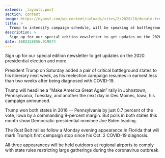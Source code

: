 ```yaml
--- 
extends: _layouts.post 
section: content 
image: https://nypost.com/wp-content/uploads/sites/2/2020/10/donald-trump-9.jpg?quality=90&strip=all&w=1200 
title: > 
  Trump to intensify campaign schedule, will be speaking at battleground states 
description: > 
  Sign up for our special edition newsletter to get updates on the 2020 presidential election and more.President Trump on Saturday added a pair of critical battleground states to his itinerary next week, as his reelection campaign resumes in earnest less than two weeks after being diagnosed with COVID-19.Trump will headline a “Make America Great Again” rally in Johnstown, Pennsylvania, Tuesday, and another the next day in Des Moines, Iowa, his campaign announced.Trump won both states in 2016 — Pennsylvania by just 0.7 percent of the vote, Iowa by a commanding 9-percent margin.But polls in both states this month show Democratic presidential nominee Joe Biden leading. 
date: 1602358856.919074 
--- 
```

Sign up for our special edition newsletter to get updates on the 2020 presidential election and more.

President Trump on Saturday added a pair of critical battleground states to his itinerary next week, as his reelection campaign resumes in earnest less than two weeks after being diagnosed with COVID-19.

Trump will headline a “Make America Great Again” rally in Johnstown, Pennsylvania, Tuesday, and another the next day in Des Moines, Iowa, his campaign announced.

Trump won both states in 2016 — Pennsylvania by just 0.7 percent of the vote, Iowa by a commanding 9-percent margin. But polls in both states this month show Democratic presidential nominee Joe Biden leading.

The Rust Belt rallies follow a Monday evening appearance in Florida that will mark Trump’s first campaign stop since his Oct. 2 COVID-19 diagnosis.

All three appearances will be held outdoors at regional airports to comply with state rules restricting large gatherings during the coronavirus outbreak.